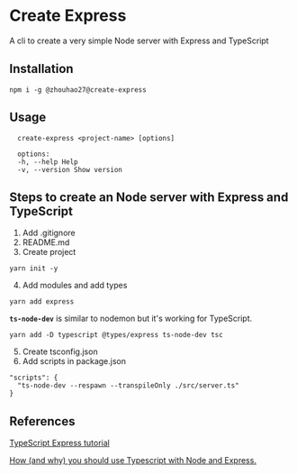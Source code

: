 # Create Express

A cli to create a very simple Node server with Express and TypeScript

## Installation

```
npm i -g @zhouhao27@create-express
```

## Usage

```
  create-express <project-name> [options]
    
  options:
  -h, --help Help
  -v, --version Show version
```

## Steps to create an Node server with Express and TypeScript

1. Add .gitignore
2. README.md
3. Create project

```
yarn init -y
```

4. Add modules and add types
   
```
yarn add express 
```

**`ts-node-dev`** is similar to nodemon but it's working for TypeScript.

```
yarn add -D typescript @types/express ts-node-dev tsc
```

5. Create tsconfig.json
6. Add scripts in package.json

```
"scripts": {
  "ts-node-dev --respawn --transpileOnly ./src/server.ts"
}
```

## References

[TypeScript Express tutorial](https://wanago.io/2018/12/03/typescript-express-tutorial-routing-controllers-middleware/)

[How (and why) you should use Typescript with Node and Express.](https://medium.com/javascript-in-plain-english/typescript-with-node-and-express-js-why-when-and-how-eb6bc73edd5d)